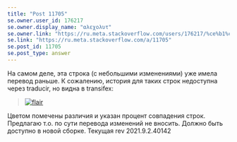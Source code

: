 ```yaml
---
title: "Post 11705"
se.owner.user_id: 176217
se.owner.display_name: "αλεχολυτ"
se.owner.link: "https://ru.meta.stackoverflow.com/users/176217/%ce%b1%ce%bb%ce%b5%cf%87%ce%bf%ce%bb%cf%85%cf%84"
se.link: "https://ru.meta.stackoverflow.com/a/11705"
se.post_id: 11705
se.post_type: answer
---
```

<p>На самом деле, эта строка (с небольшими изменениями) уже имела перевод раньше. К сожалению, история для таких строк недоступна через traducir, но видна в transifex:</p>
<blockquote>
<p><a href="https://i.stack.imgur.com/ZXalt.png" rel="nofollow noreferrer"><img src="https://i.stack.imgur.com/ZXalt.png" alt="flair" /></a></p>
</blockquote>
<p>Цветом помечены различия и указан процент совпадения строк. Предлагаю т.о. по сути перевода изменений не вносить. Должно быть доступно в новой сборке. Текущая  rev 2021.9.2.40142</p>
